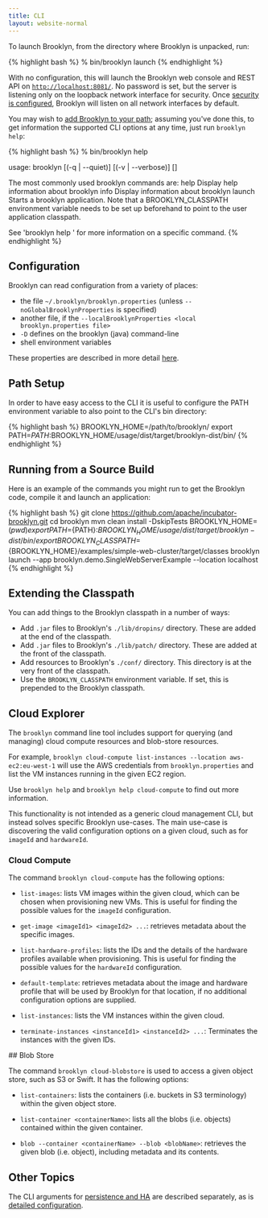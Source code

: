 ```yaml
---
title: CLI
layout: website-normal
---
```


To launch Brooklyn, from the directory where Brooklyn is unpacked, run:

{% highlight bash %}
% bin/brooklyn launch
{% endhighlight %}

With no configuration, this will launch the Brooklyn web console and REST API on [`http://localhost:8081/`](http://localhost:8081/). No password is set, but the server is listening only on the loopback network interface for security. Once [security is configured](brooklyn_properties.html), Brooklyn will listen on all network interfaces by default.

You may wish to [add Brooklyn to your path](#path-setup); assuming you've done this, to get information the supported CLI options at any time, just run `brooklyn help`:

{% highlight bash %}
% bin/brooklyn help

usage: brooklyn [(-q | --quiet)] [(-v | --verbose)] <command> [<args>]

The most commonly used brooklyn commands are:
    help     Display help information about brooklyn
    info     Display information about brooklyn
    launch   Starts a brooklyn application. Note that a BROOKLYN_CLASSPATH environment variable needs to be set up beforehand to point to the user application classpath.

See 'brooklyn help <command>' for more information on a specific command.
{% endhighlight %}


## Configuration

Brooklyn can read configuration from a variety of places:
        
* the file `~/.brooklyn/brooklyn.properties` (unless `--noGlobalBrooklynProperties` is specified)
* another file, if the `--localBrooklynProperties <local brooklyn.properties file>`
* ``-D`` defines on the brooklyn (java) command-line
* shell environment variables

These properties are described in more detail [here](brooklyn_properties.html).


## Path Setup

In order to have easy access to the CLI it is useful to configure the PATH environment variable to also point to the CLI's bin directory:

{% highlight bash %}
BROOKLYN_HOME=/path/to/brooklyn/
export PATH=$PATH:$BROOKLYN_HOME/usage/dist/target/brooklyn-dist/bin/
{% endhighlight %}


## Running from a Source Build

Here is an example of the commands you might run to get the Brooklyn code, compile it and launch an application:

{% highlight bash %}
git clone https://github.com/apache/incubator-brooklyn.git
cd brooklyn
mvn clean install -DskipTests
BROOKLYN_HOME=$(pwd)
export PATH=${PATH}:${BROOKLYN_HOME}/usage/dist/target/brooklyn-dist/bin/
export BROOKLYN_CLASSPATH=${BROOKLYN_HOME}/examples/simple-web-cluster/target/classes
brooklyn launch --app brooklyn.demo.SingleWebServerExample --location localhost
{% endhighlight %}


## Extending the Classpath

You can add things to the Brooklyn classpath in a number of ways:

* Add ``.jar`` files to Brooklyn's ``./lib/dropins/`` directory. These are added at the end of the classpath.
* Add ``.jar`` files to Brooklyn's ``./lib/patch/`` directory. These are added at the front of the classpath.
* Add resources to Brooklyn's ``./conf/`` directory. This directory is at the very front of the classpath.
* Use the ``BROOKLYN_CLASSPATH`` environment variable. If set, this is prepended to the Brooklyn classpath.


## Cloud Explorer

The `brooklyn` command line tool includes support for querying (and managing) cloud compute resources and blob-store resources. 

For example, `brooklyn cloud-compute list-instances --location aws-ec2:eu-west-1` will use the AWS credentials from `brooklyn.properties` and list the VM instances running in the given EC2 region.

Use `brooklyn help` and `brooklyn help cloud-compute` to find out more information.

This functionality is not intended as a generic cloud management CLI, but instead solves specific Brooklyn use-cases. The main use-case is discovering the valid configuration options on a given cloud, such as for `imageId` and `hardwareId`.


### Cloud Compute

The command `brooklyn cloud-compute` has the following options:

* `list-images`: lists VM images within the given cloud, which can be chosen when provisioning new VMs. This is useful for finding the possible values for the `imageId` configuration.

* `get-image <imageId1> <imageId2> ...`: retrieves metadata about the specific images.

* `list-hardware-profiles`: lists the IDs and the details of the hardware profiles available when provisioning. This is useful for finding the possible values for the `hardwareId` configuration.

* `default-template`: retrieves metadata about the image and hardware profile that will be used by Brooklyn for that location, if no additional configuration options are supplied.

* `list-instances`: lists the VM instances within the given cloud.

* `terminate-instances <instanceId1> <instanceId2> ...`: Terminates the instances with the given IDs.


## Blob Store

The command `brooklyn cloud-blobstore` is used to access a given object store, such as S3
or Swift. It has the following options:

* `list-containers`: lists the containers (i.e. buckets in S3 terminology) within the given object store.

* `list-container <containerName>`: lists all the blobs (i.e. objects) contained within the given container.

* `blob --container <containerName> --blob <blobName>`: retrieves the given blob (i.e. object), including metadata and its contents.


## Other Topics

The CLI arguments for [persistence and HA](persistence/) are described separately, as is [detailed configuration](brooklyn_properties.html).
